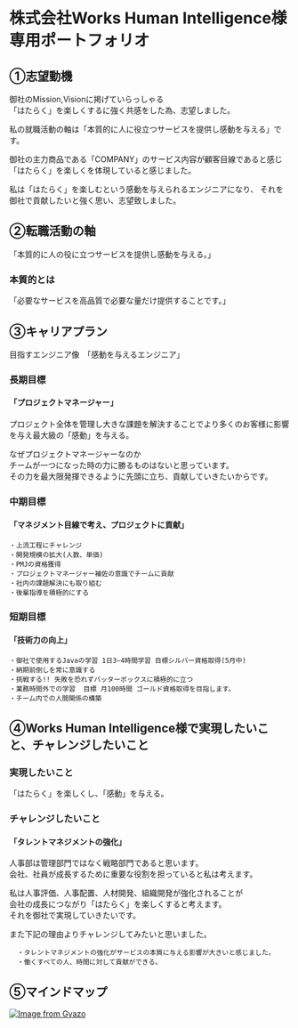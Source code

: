 # 株式会社Works Human Intelligence様　専用ポートフォリオ

## ①志望動機

  御社のMission,Visionに掲げていらっしゃる</br>
  「はたらく」を楽しくするに強く共感をした為、志望しました。

  私の就職活動の軸は「本質的に人に役立つサービスを提供し感動を与える」です。</br>

  御社の主力商品である「COMPANY」のサービス内容が顧客目線であると感じ</br>
  「はたらく」を楽しくを体現していると感じました。</br>

  私は「はたらく」を楽しむという感動を与えられるエンジニアになり、
  それを御社で貢献したいと強く思い、志望致しました。</br>


## ②転職活動の軸 

  「本質的に人の役に立つサービスを提供し感動を与える。」

### 本質的とは  

  「必要なサービスを高品質で必要な量だけ提供することです。」

## ③キャリアプラン 

  目指すエンジニア像　「感動を与えるエンジニア」

### 長期目標 

  #### 「プロジェクトマネージャー」
   
   プロジェクト全体を管理し大きな課題を解決することでより多くのお客様に影響を与え最大級の「感動」を与える。</br>

   なぜプロジェクトマネージャーなのか</br>
   チームが一つになった時の力に勝るものはないと思っています。</br>
   その力を最大限発揮できるように先頭に立ち、貢献していきたいからです。


### 中期目標 

  #### 「マネジメント目線で考え、プロジェクトに貢献」
    ・上流工程にチャレンジ
    ・開発規模の拡大(人数、単価)
    ・PMJの資格獲得
    ・プロジェクトマネージャー補佐の意識でチームに貢献
    ・社内の課題解決にも取り組む
    ・後輩指導を積極的にする


### 短期目標 

  #### 「技術力の向上」 
    ・御社で使用するJavaの学習 1日3~4時間学習 目標シルバー資格取得(5月中)
    ・納期前倒しを常に意識する
    ・挑戦する!! 失敗を恐れずバッターボックスに積極的に立つ
    ・業務時間外での学習  目標 月100時間 ゴールド資格取得を目指します。
    ・チーム内での人間関係の構築




## ④Works Human Intelligence様で実現したいこと、チャレンジしたいこと  

  ### 実現したいこと  
  「はたらく」を楽しくし、「感動」を与える。


  ### チャレンジしたいこと
  #### 「タレントマネジメントの強化」  
   人事部は管理部門ではなく戦略部門であると思います。</br>
   会社、社員が成長するために重要な役割を担っていると私は考えます。

  私は人事評価、人事配置、人材開発、組織開発が強化されることが</br>
  会社の成長につながり「はたらく」を楽しくすると考えます。</br>
  それを御社で実現していきたいです。</br>
  
  また下記の理由よりチャレンジしてみたいと思いました。</br>

      ・タレントマネジメントの強化がサービスの本質に与える影響が大きいと感じました。
      ・働くすべての人、時間に対して貢献ができる。

   

  ## ⑤マインドマップ


  [![Image from Gyazo](https://i.gyazo.com/fbcba41d38e5c06992c4b0023b90423b.png)](https://gyazo.com/fbcba41d38e5c06992c4b0023b90423b)


 